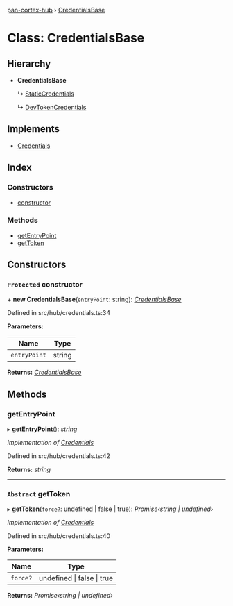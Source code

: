 [pan-cortex-hub](../README.md) › [CredentialsBase](credentialsbase.md)

# Class: CredentialsBase

## Hierarchy

* **CredentialsBase**

  ↳ [StaticCredentials](staticcredentials.md)

  ↳ [DevTokenCredentials](devtokencredentials.md)

## Implements

* [Credentials](../interfaces/credentials.md)

## Index

### Constructors

* [constructor](credentialsbase.md#protected-constructor)

### Methods

* [getEntryPoint](credentialsbase.md#getentrypoint)
* [getToken](credentialsbase.md#abstract-gettoken)

## Constructors

### `Protected` constructor

\+ **new CredentialsBase**(`entryPoint`: string): *[CredentialsBase](credentialsbase.md)*

Defined in src/hub/credentials.ts:34

**Parameters:**

Name | Type |
------ | ------ |
`entryPoint` | string |

**Returns:** *[CredentialsBase](credentialsbase.md)*

## Methods

###  getEntryPoint

▸ **getEntryPoint**(): *string*

*Implementation of [Credentials](../interfaces/credentials.md)*

Defined in src/hub/credentials.ts:42

**Returns:** *string*

___

### `Abstract` getToken

▸ **getToken**(`force?`: undefined | false | true): *Promise‹string | undefined›*

*Implementation of [Credentials](../interfaces/credentials.md)*

Defined in src/hub/credentials.ts:40

**Parameters:**

Name | Type |
------ | ------ |
`force?` | undefined &#124; false &#124; true |

**Returns:** *Promise‹string | undefined›*
